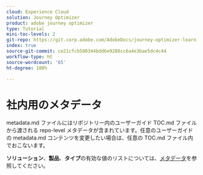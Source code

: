 ```yaml
---
cloud: Experience Cloud
solution: Journey Optimizer
product: adobe journey optimizer
type: Tutorial
mini-toc-levels: 2
git-repo: https://git.corp.adobe.com/AdobeDocs/journey-optimizer-learn.ja-JP
index: true
source-git-commit: ce21cfcb580344bdd6e9280cc6a4e3bae5dc4c44
workflow-type: ht
source-wordcount: '65'
ht-degree: 100%

---
```



# 社内用のメタデータ

metadata.md ファイルにはリポジトリー内のユーザーガイド TOC.md ファイルから渡される repo-level メタデータが含まれています。任意のユーザーガイドの metadata.md コンテンツを変更したい場合は、任意の TOC.md ファイル内でおこないます。

**ソリューション**、**製品**、**タイプ**&#x200B;の有効な値のリストについては、[メタデータ](https://experienceleague.adobe.com/docs/authoring-guide-exl/using/editing/user-guide-setup/metadata.html?lang=ja)を参照してください。
